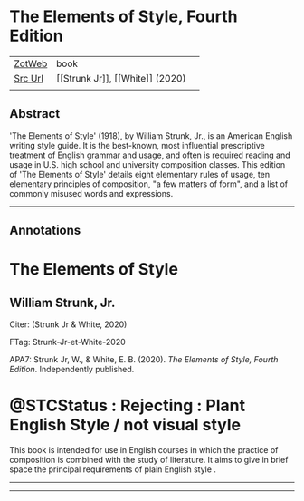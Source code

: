 
# The Elements of Style, Fourth Edition



|       |       |       |
|  ---  |  ---  |  ---  |
|   [ZotWeb](http://zotero.org/users/180474/items/QK3XRQJC)    | book      |       |
|   [Src Url](undefined)    |  [[Strunk Jr]], [[White]] (2020)     |       |
|       |       |       |


## Abstract

'The Elements of Style' (1918), by William Strunk, Jr., is an American English writing style guide. It is the best-known, most influential prescriptive treatment of English grammar and usage, and often is required reading and usage in U.S. high school and university composition classes. This edition of 'The Elements of Style' details eight elementary rules of usage, ten elementary principles of composition, "a few matters of form", and a list of commonly misused words and expressions.

----

## Annotations

The Elements of Style
=====================



William Strunk, Jr.
-------------------

Citer: (Strunk Jr & White, 2020)

FTag: Strunk-Jr-et-White-2020

APA7: Strunk Jr, W., & White, E. B. (2020). _The Elements of Style, Fourth Edition_. Independently published.



@STCStatus : Rejecting : Plant English Style / not visual style
===============================================================



This book is intended for use in English courses in which the practice of composition is combined with the study of literature. It aims to give in brief space the principal requirements of plain English style .






----

----

